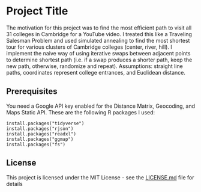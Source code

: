 # Project Title

The motivation for this project was to find the most efficient path to visit all 31 colleges in Cambridge for a YouTube video. I treated this like a Traveling Salesman Problem and used simulated annealing to find the most shortest tour for various clusters of Cambridge colleges (center, river, hill). I implement the naive way of using iterative swaps between adjacent points to determine shortest path (i.e. if a swap produces a shorter path, keep the new path, otherwise, randomize and repeat). Assumptions: straight line paths, coordinates represent college entrances, and Euclidean distance.

## Prerequisites
You need a Google API key enabled for the Distance Matrix, Geocoding, and Maps Static API. These are the following R packages I used:

```
install.packages("tidyverse")
install.packages("rjson")
install.packages("readxl")
install.packages("ggmap")
install.packages("fs")
```

## License

This project is licensed under the MIT License - see the [LICENSE.md](LICENSE.md) file for details

